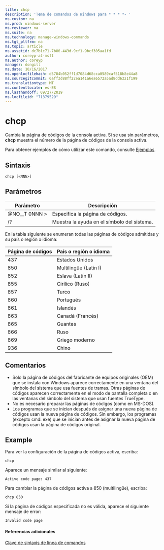 ```yaml
---
title: chcp
description: 'Tema de comandos de Windows para * * * *- '
ms.custom: na
ms.prod: windows-server
ms.reviewer: na
ms.suite: na
ms.technology: manage-windows-commands
ms.tgt_pltfrm: na
ms.topic: article
ms.assetid: dc7b1c71-7b80-443d-9cf1-9bcf305aa1fd
author: coreyp-at-msft
ms.author: coreyp
manager: dongill
ms.date: 10/16/2017
ms.openlocfilehash: d5784b052ff1d7084d68cca0589caf518b8e44a8
ms.sourcegitcommit: 6aff3d88ff22ea141a6ea6572a5ad8dd6321f199
ms.translationtype: MT
ms.contentlocale: es-ES
ms.lasthandoff: 09/27/2019
ms.locfileid: "71379529"
---
```

# <a name="chcp"></a>chcp



Cambia la página de códigos de la consola activa. Si se usa sin parámetros, **chcp** muestra el número de la página de códigos de la consola activa.

Para obtener ejemplos de cómo utilizar este comando, consulte [Ejemplos](#BKMK_examples).

## <a name="syntax"></a>Sintaxis

```
chcp [<NNN>]
```

## <a name="parameters"></a>Parámetros

|Parámetro|Descripción|
|---------|-----------|
|@NO__T 0NNN >|Especifica la página de códigos.|
|/?|Muestra la ayuda en el símbolo del sistema.|

En la tabla siguiente se enumeran todas las páginas de códigos admitidas y su país o región o idioma:

|Página de códigos|País o región o idioma|
|---------|--------------------------|
|437|Estados Unidos|
|850|Multilingüe (Latín I)|
|852|Eslava (Latín II)|
|855|Cirílico (Ruso)|
|857|Turco|
|860|Portugués|
|861|Islandés|
|863|Canadá (Francés)|
|865|Guantes|
|866|Ruso|
|869|Griego moderno|
|936|Chino|

## <a name="remarks"></a>Comentarios

-   Solo la página de códigos del fabricante de equipos originales (OEM) que se instala con Windows aparece correctamente en una ventana del símbolo del sistema que usa fuentes de tramas. Otras páginas de códigos aparecen correctamente en el modo de pantalla completa o en las ventanas del símbolo del sistema que usan fuentes TrueType.
-   No es necesario preparar las páginas de códigos (como en MS-DOS).
-   Los programas que se inician después de asignar una nueva página de códigos usan la nueva página de códigos. Sin embargo, los programas (excepto cmd. exe) que se inician antes de asignar la nueva página de códigos usan la página de códigos original.

## <a name="BKMK_examples"></a>Example

Para ver la configuración de la página de códigos activa, escriba:
```
chcp
```
Aparece un mensaje similar al siguiente:

`Active code page: 437`

Para cambiar la página de códigos activa a 850 (multilingüe), escriba:
```
chcp 850
```
Si la página de códigos especificada no es válida, aparece el siguiente mensaje de error:

`Invalid code page`

#### <a name="additional-references"></a>Referencias adicionales

[Clave de sintaxis de línea de comandos](command-line-syntax-key.md)
